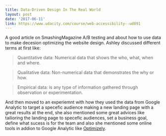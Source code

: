 ```yaml
---
title: Data-Driven Design In The Real World
layout: post
date: '2017-06-11'
link: https://www.udacity.com/course/web-accessibility--ud891
---
```


A good article on SmashingMagazine A/B testing and about how to use data to make decesion optimizing the website design. Ashley discussed different terms at first like:

> Quantitative data: Numerical data that shows the who, what, when and where.

> Qualitative data: Non-numerical data that demonstrates the why or how.

> Empirical data: is any type of information gathered through observation or experimentation.

And then moved to an experiemnt with how they used the data from Google Analytic to target a specefic audience making a new landing page with a great results at the end, she also mentioned some great advices like tailioring the landing page to specefic audiences, set a business goal, define what sucess is for the team and also she mentioned some online tools in addion to Google Analytic like [Optimizely](https://www.optimizely.com/).